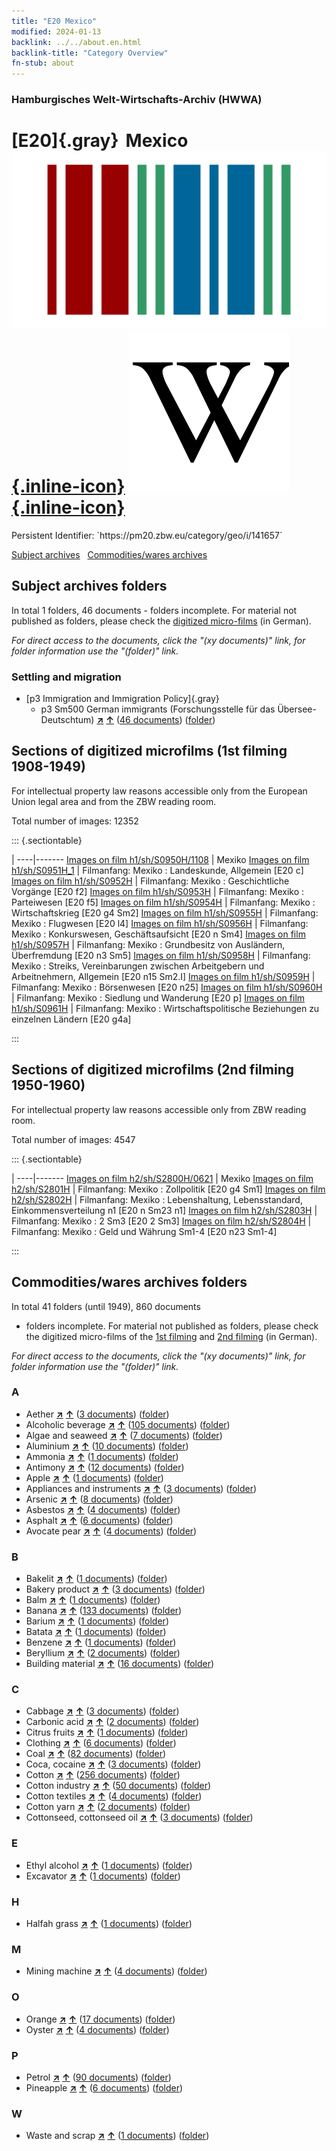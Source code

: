 ```yaml
---
title: "E20 Mexico"
modified: 2024-01-13
backlink: ../../about.en.html
backlink-title: "Category Overview"
fn-stub: about
---
```


### Hamburgisches Welt-Wirtschafts-Archiv (HWWA)

# [E20]{.gray}&#8201; Mexico &#160; [![Wikidata](/images/Wikidata-logo.svg "Wikidata"){.inline-icon}](http://www.wikidata.org/entity/Q96) [![Wikipedia](/images/Wikipedia-W.svg "Wikipedia"){.inline-icon}](https://en.wikipedia.org/wiki/Mexico)

<div class="hint">Persistent Identifier: `https://pm20.zbw.eu/category/geo/i/141657`</div>





[Subject archives](#subject-archives-folders) &#160; [Commodities/wares archives](#commoditieswares-archives-folders)




## Subject archives folders










In total 1 folders, 46 documents - folders incomplete.
For material not published as folders, please check the [digitized micro-films](/film/h1_sh.de.html) (in German).

_For direct access to the documents, click the "(xy documents)" link, for folder information use the "(folder)" link._



### Settling and migration

- [p3 Immigration and Immigration Policy]{.gray}
  - p3 Sm500 German immigrants (Forschungsstelle für das Übersee-Deutschtum) [**&nearr;**](../../../subject/i/145921/about.en.html "German immigrants (Forschungsstelle für das Übersee-Deutschtum) (all over the world)") [**&uarr;**](../../../subject/about.en.html#p3_Sm500 "Subject category system") (<a href="https://pm20.zbw.eu/iiifview/folder/sh/141657,145921" title="about: Mexico : German immigrants (Forschungsstelle für das Übersee-Deutschtum)" target="_blank">46 documents</a>) ([folder](../../../../folder/sh/1416xx/141657/1459xx/145921/about.en.html))



<a id="filmsections" />

## Sections of digitized microfilms (1st filming 1908-1949)

<p>For intellectual property law reasons accessible only from the European Union legal area and from the ZBW reading room.</p>



<p>Total number of images: 12352</p>




::: {.sectiontable}

 | 
----|-------
<a class="btn" href="https://pm20.zbw.eu/film/h1/sh/S0950H/1108" rel="nofollow">Images on film h1/sh/S0950H/1108</a> | Mexiko
<a class="btn" href="https://pm20.zbw.eu/film/h1/sh/S0951H_1" rel="nofollow">Images on film h1/sh/S0951H_1</a> | Filmanfang: Mexiko : Landeskunde, Allgemein [E20 c]
<a class="btn" href="https://pm20.zbw.eu/film/h1/sh/S0952H" rel="nofollow">Images on film h1/sh/S0952H</a> | Filmanfang: Mexiko : Geschichtliche Vorgänge [E20 f2]
<a class="btn" href="https://pm20.zbw.eu/film/h1/sh/S0953H" rel="nofollow">Images on film h1/sh/S0953H</a> | Filmanfang: Mexiko : Parteiwesen [E20 f5]
<a class="btn" href="https://pm20.zbw.eu/film/h1/sh/S0954H" rel="nofollow">Images on film h1/sh/S0954H</a> | Filmanfang: Mexiko : Wirtschaftskrieg [E20 g4 Sm2]
<a class="btn" href="https://pm20.zbw.eu/film/h1/sh/S0955H" rel="nofollow">Images on film h1/sh/S0955H</a> | Filmanfang: Mexiko : Flugwesen [E20 l4]
<a class="btn" href="https://pm20.zbw.eu/film/h1/sh/S0956H" rel="nofollow">Images on film h1/sh/S0956H</a> | Filmanfang: Mexiko : Konkurswesen, Geschäftsaufsicht [E20 n Sm4]
<a class="btn" href="https://pm20.zbw.eu/film/h1/sh/S0957H" rel="nofollow">Images on film h1/sh/S0957H</a> | Filmanfang: Mexiko : Grundbesitz von Ausländern, Überfremdung [E20 n3 Sm5]
<a class="btn" href="https://pm20.zbw.eu/film/h1/sh/S0958H" rel="nofollow">Images on film h1/sh/S0958H</a> | Filmanfang: Mexiko : Streiks, Vereinbarungen zwischen Arbeitgebern und Arbeitnehmern, Allgemein [E20 n15 Sm2.I]
<a class="btn" href="https://pm20.zbw.eu/film/h1/sh/S0959H" rel="nofollow">Images on film h1/sh/S0959H</a> | Filmanfang: Mexiko : Börsenwesen [E20 n25]
<a class="btn" href="https://pm20.zbw.eu/film/h1/sh/S0960H" rel="nofollow">Images on film h1/sh/S0960H</a> | Filmanfang: Mexiko : Siedlung und Wanderung [E20 p]
<a class="btn" href="https://pm20.zbw.eu/film/h1/sh/S0961H" rel="nofollow">Images on film h1/sh/S0961H</a> | Filmanfang: Mexiko : Wirtschaftspolitische Beziehungen zu einzelnen Ländern [E20 g4a]


:::




## Sections of digitized microfilms (2nd filming 1950-1960)

<p>For intellectual property law reasons accessible only from ZBW reading room.</p>



<p>Total number of images: 4547</p>




::: {.sectiontable}

 | 
----|-------
<a class="btn" href="https://pm20.zbw.eu/film/h2/sh/S2800H/0621" rel="nofollow">Images on film h2/sh/S2800H/0621</a> | Mexiko
<a class="btn" href="https://pm20.zbw.eu/film/h2/sh/S2801H" rel="nofollow">Images on film h2/sh/S2801H</a> | Filmanfang: Mexiko : Zollpolitik [E20 g4 Sm1]
<a class="btn" href="https://pm20.zbw.eu/film/h2/sh/S2802H" rel="nofollow">Images on film h2/sh/S2802H</a> | Filmanfang: Mexiko : Lebenshaltung, Lebensstandard, Einkommensverteilung n1 [E20 n Sm23 n1]
<a class="btn" href="https://pm20.zbw.eu/film/h2/sh/S2803H" rel="nofollow">Images on film h2/sh/S2803H</a> | Filmanfang: Mexiko : 2 Sm3 [E20 2 Sm3]
<a class="btn" href="https://pm20.zbw.eu/film/h2/sh/S2804H" rel="nofollow">Images on film h2/sh/S2804H</a> | Filmanfang: Mexiko : Geld und Währung Sm1-4 [E20 n23 Sm1-4]


:::














## Commodities/wares archives folders











In total 41 folders (until 1949), 860 documents
- folders incomplete.  For material not published as folders, please check the
digitized micro-films of the [1st filming](/film/h1_wa.de.html) and [2nd
filming](/film/h2_wa.de.html) (in German).

_For direct access to the documents, click the "(xy documents)" link, for folder information use the "(folder)" link._



### A

- Aether [**&nearr;**](../../../ware/i/141945/about.en.html "Aether (xXX all over the world)") [**&uarr;**](../../../ware/about.en.html#PID13-Ko01 "Ware category system") (<a href="https://pm20.zbw.eu/iiifview/folder/wa/141945,141657" title="about: Aether : Mexico" target="_blank">3 documents</a>) ([folder](../../../../folder/wa/1419xx/141945/1416xx/141657/about.en.html))
- Alcoholic beverage [**&nearr;**](../../../ware/i/141966/about.en.html "Alcoholic beverage (xXX all over the world)") [**&uarr;**](../../../ware/about.en.html#PID20.02-Sp "Ware category system") (<a href="https://pm20.zbw.eu/iiifview/folder/wa/141966,141657" title="about: Alcoholic beverage : Mexico" target="_blank">105 documents</a>) ([folder](../../../../folder/wa/1419xx/141966/1416xx/141657/about.en.html))
- Algae and seaweed [**&nearr;**](../../../ware/i/141959/about.en.html "Algae and seaweed (xXX all over the world)") [**&uarr;**](../../../ware/about.en.html#PLW07-Mp01 "Ware category system") (<a href="https://pm20.zbw.eu/iiifview/folder/wa/141959,141657" title="about: Algae and seaweed : Mexico" target="_blank">7 documents</a>) ([folder](../../../../folder/wa/1419xx/141959/1416xx/141657/about.en.html))
- Aluminium [**&nearr;**](../../../ware/i/141969/about.en.html "Aluminium (xXX all over the world)") [**&uarr;**](../../../ware/about.en.html#PID07.01-Lm01 "Ware category system") (<a href="https://pm20.zbw.eu/iiifview/folder/wa/141969,141657" title="about: Aluminium : Mexico" target="_blank">10 documents</a>) ([folder](../../../../folder/wa/1419xx/141969/1416xx/141657/about.en.html))
- Ammonia [**&nearr;**](../../../ware/i/165930/about.en.html "Ammonia (xXX all over the world)") [**&uarr;**](../../../ware/about.en.html#PID13-Du01 "Ware category system") (<a href="https://pm20.zbw.eu/iiifview/folder/wa/165930,141657" title="about: Ammonia : Mexico" target="_blank">1 documents</a>) ([folder](../../../../folder/wa/1659xx/165930/1416xx/141657/about.en.html))
- Antimony [**&nearr;**](../../../ware/i/141977/about.en.html "Antimony (xXX all over the world)") [**&uarr;**](../../../ware/about.en.html#PID07.01-Hm01 "Ware category system") (<a href="https://pm20.zbw.eu/iiifview/folder/wa/141977,141657" title="about: Antimony : Mexico" target="_blank">12 documents</a>) ([folder](../../../../folder/wa/1419xx/141977/1416xx/141657/about.en.html))
- Apple [**&nearr;**](../../../ware/i/141980/about.en.html "Apple (xXX all over the world)") [**&uarr;**](../../../ware/about.en.html#PLW04-Ob01 "Ware category system") (<a href="https://pm20.zbw.eu/iiifview/folder/wa/141980,141657" title="about: Apple : Mexico" target="_blank">1 documents</a>) ([folder](../../../../folder/wa/1419xx/141980/1416xx/141657/about.en.html))
- Appliances and instruments [**&nearr;**](../../../ware/i/141985/about.en.html "Appliances and instruments (xXX all over the world)") [**&uarr;**](../../../ware/about.en.html#PID08-Ap "Ware category system") (<a href="https://pm20.zbw.eu/iiifview/folder/wa/141985,141657" title="about: Appliances and instruments : Mexico" target="_blank">3 documents</a>) ([folder](../../../../folder/wa/1419xx/141985/1416xx/141657/about.en.html))
- Arsenic [**&nearr;**](../../../ware/i/142006/about.en.html "Arsenic (xXX all over the world)") [**&uarr;**](../../../ware/about.en.html#PID07.01-Hm02 "Ware category system") (<a href="https://pm20.zbw.eu/iiifview/folder/wa/142006,141657" title="about: Arsenic : Mexico" target="_blank">8 documents</a>) ([folder](../../../../folder/wa/1420xx/142006/1416xx/141657/about.en.html))
- Asbestos [**&nearr;**](../../../ware/i/142014/about.en.html "Asbestos (xXX all over the world)") [**&uarr;**](../../../ware/about.en.html#PID23-As "Ware category system") (<a href="https://pm20.zbw.eu/iiifview/folder/wa/142014,141657" title="about: Asbestos : Mexico" target="_blank">4 documents</a>) ([folder](../../../../folder/wa/1420xx/142014/1416xx/141657/about.en.html))
- Asphalt [**&nearr;**](../../../ware/i/142016/about.en.html "Asphalt (xXX all over the world)") [**&uarr;**](../../../ware/about.en.html#PID22-Bd01 "Ware category system") (<a href="https://pm20.zbw.eu/iiifview/folder/wa/142016,141657" title="about: Asphalt : Mexico" target="_blank">6 documents</a>) ([folder](../../../../folder/wa/1420xx/142016/1416xx/141657/about.en.html))
- Avocate pear [**&nearr;**](../../../ware/i/142021/about.en.html "Avocate pear (xXX all over the world)") [**&uarr;**](../../../ware/about.en.html#PLW04-Ob02 "Ware category system") (<a href="https://pm20.zbw.eu/iiifview/folder/wa/142021,141657" title="about: Avocate pear : Mexico" target="_blank">4 documents</a>) ([folder](../../../../folder/wa/1420xx/142021/1416xx/141657/about.en.html))

### B

- Bakelit [**&nearr;**](../../../ware/i/142029/about.en.html "Bakelit (xXX all over the world)") [**&uarr;**](../../../ware/about.en.html#PID14-Ha01 "Ware category system") (<a href="https://pm20.zbw.eu/iiifview/folder/wa/142029,141657" title="about: Bakelit : Mexico" target="_blank">1 documents</a>) ([folder](../../../../folder/wa/1420xx/142029/1416xx/141657/about.en.html))
- Bakery product [**&nearr;**](../../../ware/i/142026/about.en.html "Bakery product (xXX all over the world)") [**&uarr;**](../../../ware/about.en.html#PID20-Ba "Ware category system") (<a href="https://pm20.zbw.eu/iiifview/folder/wa/142026,141657" title="about: Bakery product : Mexico" target="_blank">3 documents</a>) ([folder](../../../../folder/wa/1420xx/142026/1416xx/141657/about.en.html))
- Balm [**&nearr;**](../../../ware/i/142032/about.en.html "Balm (xXX all over the world)") [**&uarr;**](../../../ware/about.en.html#PLW06-Fp02 "Ware category system") (<a href="https://pm20.zbw.eu/iiifview/folder/wa/142032,141657" title="about: Balm : Mexico" target="_blank">1 documents</a>) ([folder](../../../../folder/wa/1420xx/142032/1416xx/141657/about.en.html))
- Banana [**&nearr;**](../../../ware/i/142038/about.en.html "Banana (xXX all over the world)") [**&uarr;**](../../../ware/about.en.html#PLW04-Bn "Ware category system") (<a href="https://pm20.zbw.eu/iiifview/folder/wa/142038,141657" title="about: Banana : Mexico" target="_blank">133 documents</a>) ([folder](../../../../folder/wa/1420xx/142038/1416xx/141657/about.en.html))
- Barium [**&nearr;**](../../../ware/i/142042/about.en.html "Barium (xXX all over the world)") [**&uarr;**](../../../ware/about.en.html#PID07.01-Lm02 "Ware category system") (<a href="https://pm20.zbw.eu/iiifview/folder/wa/142042,141657" title="about: Barium : Mexico" target="_blank">1 documents</a>) ([folder](../../../../folder/wa/1420xx/142042/1416xx/141657/about.en.html))
- Batata [**&nearr;**](../../../ware/i/142049/about.en.html "Batata (xXX all over the world)") [**&uarr;**](../../../ware/about.en.html#PLW04-Kf02 "Ware category system") (<a href="https://pm20.zbw.eu/iiifview/folder/wa/142049,141657" title="about: Batata : Mexico" target="_blank">1 documents</a>) ([folder](../../../../folder/wa/1420xx/142049/1416xx/141657/about.en.html))
- Benzene [**&nearr;**](../../../ware/i/142110/about.en.html "Benzene (xXX all over the world)") [**&uarr;**](../../../ware/about.en.html#PID13-Ko04 "Ware category system") (<a href="https://pm20.zbw.eu/iiifview/folder/wa/142110,141657" title="about: Benzene : Mexico" target="_blank">1 documents</a>) ([folder](../../../../folder/wa/1421xx/142110/1416xx/141657/about.en.html))
- Beryllium [**&nearr;**](../../../ware/i/142103/about.en.html "Beryllium (xXX all over the world)") [**&uarr;**](../../../ware/about.en.html#PID07.01-Lm03 "Ware category system") (<a href="https://pm20.zbw.eu/iiifview/folder/wa/142103,141657" title="about: Beryllium : Mexico" target="_blank">2 documents</a>) ([folder](../../../../folder/wa/1421xx/142103/1416xx/141657/about.en.html))
- Building material [**&nearr;**](../../../ware/i/142086/about.en.html "Building material (xXX all over the world)") [**&uarr;**](../../../ware/about.en.html#PID22-Bs "Ware category system") (<a href="https://pm20.zbw.eu/iiifview/folder/wa/142086,141657" title="about: Building material : Mexico" target="_blank">16 documents</a>) ([folder](../../../../folder/wa/1420xx/142086/1416xx/141657/about.en.html))

### C

- Cabbage [**&nearr;**](../../../ware/i/143119/about.en.html "Cabbage (xXX all over the world)") [**&uarr;**](../../../ware/about.en.html#PLW04-Gm08 "Ware category system") (<a href="https://pm20.zbw.eu/iiifview/folder/wa/143119,141657" title="about: Cabbage : Mexico" target="_blank">3 documents</a>) ([folder](../../../../folder/wa/1431xx/143119/1416xx/141657/about.en.html))
- Carbonic acid [**&nearr;**](../../../ware/i/143122/about.en.html "Carbonic acid (xXX all over the world)") [**&uarr;**](../../../ware/about.en.html#PID13-Sc06 "Ware category system") (<a href="https://pm20.zbw.eu/iiifview/folder/wa/143122,141657" title="about: Carbonic acid : Mexico" target="_blank">2 documents</a>) ([folder](../../../../folder/wa/1431xx/143122/1416xx/141657/about.en.html))
- Citrus fruits [**&nearr;**](../../../ware/i/141948/about.en.html "Citrus fruits (xXX all over the world)") [**&uarr;**](../../../ware/about.en.html#PLW04-Zs "Ware category system") (<a href="https://pm20.zbw.eu/iiifview/folder/wa/141948,141657" title="about: Citrus fruits : Mexico" target="_blank">1 documents</a>) ([folder](../../../../folder/wa/1419xx/141948/1416xx/141657/about.en.html))
- Clothing [**&nearr;**](../../../ware/i/142106/about.en.html "Clothing (xXX all over the world)") [**&uarr;**](../../../ware/about.en.html#PID19-Bk "Ware category system") (<a href="https://pm20.zbw.eu/iiifview/folder/wa/142106,141657" title="about: Clothing : Mexico" target="_blank">6 documents</a>) ([folder](../../../../folder/wa/1421xx/142106/1416xx/141657/about.en.html))
- Coal [**&nearr;**](../../../ware/i/143120/about.en.html "Coal (xXX all over the world)") [**&uarr;**](../../../ware/about.en.html#PRB02.01 "Ware category system") (<a href="https://pm20.zbw.eu/iiifview/folder/wa/143120,141657" title="about: Coal : Mexico" target="_blank">82 documents</a>) ([folder](../../../../folder/wa/1431xx/143120/1416xx/141657/about.en.html))
- Coca, cocaine [**&nearr;**](../../../ware/i/143124/about.en.html "Coca, cocaine (xXX all over the world)") [**&uarr;**](../../../ware/about.en.html#PID04-Dr05 "Ware category system") (<a href="https://pm20.zbw.eu/iiifview/folder/wa/143124,141657" title="about: Coca, cocaine : Mexico" target="_blank">3 documents</a>) ([folder](../../../../folder/wa/1431xx/143124/1416xx/141657/about.en.html))
- Cotton [**&nearr;**](../../../ware/i/142089/about.en.html "Cotton (xXX all over the world)") [**&uarr;**](../../../ware/about.en.html#PLW04-Bw "Ware category system") (<a href="https://pm20.zbw.eu/iiifview/folder/wa/142089,141657" title="about: Cotton : Mexico" target="_blank">256 documents</a>) ([folder](../../../../folder/wa/1420xx/142089/1416xx/141657/about.en.html))
- Cotton industry [**&nearr;**](../../../ware/i/142091/about.en.html "Cotton industry (xXX all over the world)") [**&uarr;**](../../../ware/about.en.html#PID19-Bw01 "Ware category system") (<a href="https://pm20.zbw.eu/iiifview/folder/wa/142091,141657" title="about: Cotton industry : Mexico" target="_blank">50 documents</a>) ([folder](../../../../folder/wa/1420xx/142091/1416xx/141657/about.en.html))
- Cotton textiles [**&nearr;**](../../../ware/i/154932/about.en.html "Cotton textiles (xXX all over the world)") [**&uarr;**](../../../ware/about.en.html#PID19-Bw02 "Ware category system") (<a href="https://pm20.zbw.eu/iiifview/folder/wa/154932,141657" title="about: Cotton textiles : Mexico" target="_blank">4 documents</a>) ([folder](../../../../folder/wa/1549xx/154932/1416xx/141657/about.en.html))
- Cotton yarn [**&nearr;**](../../../ware/i/196460/about.en.html "Cotton yarn (xXX all over the world)") [**&uarr;**](../../../ware/about.en.html#PID19-Nf02 "Ware category system") (<a href="https://pm20.zbw.eu/iiifview/folder/wa/196460,141657" title="about: Cotton yarn : Mexico" target="_blank">2 documents</a>) ([folder](../../../../folder/wa/1964xx/196460/1416xx/141657/about.en.html))
- Cottonseed, cottonseed oil [**&nearr;**](../../../ware/i/142093/about.en.html "Cottonseed, cottonseed oil (xXX all over the world)") [**&uarr;**](../../../ware/about.en.html#PID20-Oe01 "Ware category system") (<a href="https://pm20.zbw.eu/iiifview/folder/wa/142093,141657" title="about: Cottonseed, cottonseed oil : Mexico" target="_blank">3 documents</a>) ([folder](../../../../folder/wa/1420xx/142093/1416xx/141657/about.en.html))

### E

- Ethyl alcohol [**&nearr;**](../../../ware/i/141946/about.en.html "Ethyl alcohol (xXX all over the world)") [**&uarr;**](../../../ware/about.en.html#PID13.02-Ks01 "Ware category system") (<a href="https://pm20.zbw.eu/iiifview/folder/wa/141946,141657" title="about: Ethyl alcohol : Mexico" target="_blank">1 documents</a>) ([folder](../../../../folder/wa/1419xx/141946/1416xx/141657/about.en.html))
- Excavator [**&nearr;**](../../../ware/i/142028/about.en.html "Excavator (xXX all over the world)") [**&uarr;**](../../../ware/about.en.html#PID09.02-Nf01 "Ware category system") (<a href="https://pm20.zbw.eu/iiifview/folder/wa/142028,141657" title="about: Excavator : Mexico" target="_blank">1 documents</a>) ([folder](../../../../folder/wa/1420xx/142028/1416xx/141657/about.en.html))

### H

- Halfah grass [**&nearr;**](../../../ware/i/141957/about.en.html "Halfah grass (xXX all over the world)") [**&uarr;**](../../../ware/about.en.html#PID19-Nf018 "Ware category system") (<a href="https://pm20.zbw.eu/iiifview/folder/wa/141957,141657" title="about: Halfah grass : Mexico" target="_blank">1 documents</a>) ([folder](../../../../folder/wa/1419xx/141957/1416xx/141657/about.en.html))

### M

- Mining machine [**&nearr;**](../../../ware/i/142112/about.en.html "Mining machine (xXX all over the world)") [**&uarr;**](../../../ware/about.en.html#PID08-Bg "Ware category system") (<a href="https://pm20.zbw.eu/iiifview/folder/wa/142112,141657" title="about: Mining machine : Mexico" target="_blank">4 documents</a>) ([folder](../../../../folder/wa/1421xx/142112/1416xx/141657/about.en.html))

### O

- Orange [**&nearr;**](../../../ware/i/141981/about.en.html "Orange (xXX all over the world)") [**&uarr;**](../../../ware/about.en.html#PLW04-Zs01 "Ware category system") (<a href="https://pm20.zbw.eu/iiifview/folder/wa/141981,141657" title="about: Orange : Mexico" target="_blank">17 documents</a>) ([folder](../../../../folder/wa/1419xx/141981/1416xx/141657/about.en.html))
- Oyster [**&nearr;**](../../../ware/i/142019/about.en.html "Oyster (xXX all over the world)") [**&uarr;**](../../../ware/about.en.html#PLW07-Mt02 "Ware category system") (<a href="https://pm20.zbw.eu/iiifview/folder/wa/142019,141657" title="about: Oyster : Mexico" target="_blank">4 documents</a>) ([folder](../../../../folder/wa/1420xx/142019/1416xx/141657/about.en.html))

### P

- Petrol [**&nearr;**](../../../ware/i/142108/about.en.html "Petrol (xXX all over the world)") [**&uarr;**](../../../ware/about.en.html#PID13.02-Ks02 "Ware category system") (<a href="https://pm20.zbw.eu/iiifview/folder/wa/142108,141657" title="about: Petrol : Mexico" target="_blank">90 documents</a>) ([folder](../../../../folder/wa/1421xx/142108/1416xx/141657/about.en.html))
- Pineapple [**&nearr;**](../../../ware/i/141970/about.en.html "Pineapple (xXX all over the world)") [**&uarr;**](../../../ware/about.en.html#PLW04-Tr01 "Ware category system") (<a href="https://pm20.zbw.eu/iiifview/folder/wa/141970,141657" title="about: Pineapple : Mexico" target="_blank">6 documents</a>) ([folder](../../../../folder/wa/1419xx/141970/1416xx/141657/about.en.html))

### W

- Waste and scrap [**&nearr;**](../../../ware/i/141942/about.en.html "Waste and scrap (xXX all over the world)") [**&uarr;**](../../../ware/about.en.html#PRB01-01 "Ware category system") (<a href="https://pm20.zbw.eu/iiifview/folder/wa/141942,141657" title="about: Waste and scrap : Mexico" target="_blank">1 documents</a>) ([folder](../../../../folder/wa/1419xx/141942/1416xx/141657/about.en.html))




